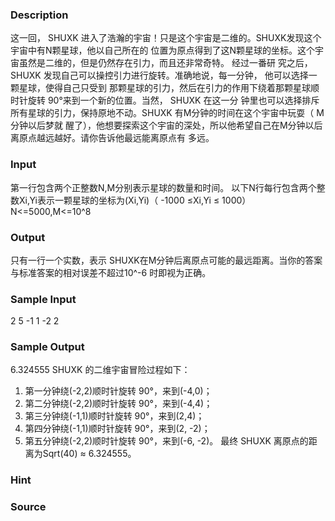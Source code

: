
### Description
这一回， SHUXK 进入了浩瀚的宇宙！只是这个宇宙是二维的。SHUXK发现这个宇宙中有N颗星球，他以自己所在的
位置为原点得到了这N颗星球的坐标。这个宇宙虽然是二维的，但是仍然存在引力，而且还非常奇特。 经过一番研
究之后， SHUXK 发现自己可以操控引力进行旋转。准确地说，每一分钟， 他可以选择一颗星球，使得自己只受到
那颗星球的引力，然后在引力的作用下绕着那颗星球顺时针旋转 90°来到一个新的位置。当然， SHUXK 在这一分
钟里也可以选择排斥所有星球的引力，保持原地不动。SHUXK 有M分钟的时间在这个宇宙中玩耍（ M分钟以后梦就
醒了），他想要探索这个宇宙的深处，所以他希望自己在M分钟以后离原点越远越好。请你告诉他最远能离原点有
多远。

### Input
第一行包含两个正整数N,M分别表示星球的数量和时间。
以下N行每行包含两个整数Xi,Yi表示一颗星球的坐标为(Xi,Yi)（ -1000 ≤Xi,Yi ≤ 1000）
N<=5000,M<=10^8

### Output
只有一行一个实数，表示 SHUXK在M分钟后离原点可能的最远距离。当你的答案与标准答案的相对误差不超过10^-6
时即视为正确。

### Sample Input
2 5
-1 1
-2 2
### Sample Output
6.324555
SHUXK 的二维宇宙冒险过程如下：
1. 第一分钟绕(-2,2)顺时针旋转 90°，来到(-4,0)；
2. 第二分钟绕(-2,2)顺时针旋转 90°，来到(-4,4)；
3. 第三分钟绕(-1,1)顺时针旋转 90°，来到(2,4)；
4. 第四分钟绕(-1,1)顺时针旋转 90°，来到(2, -2)；
5. 第五分钟绕(-2,2)顺时针旋转 90°，来到(-6, -2)。
最终 SHUXK 离原点的距离为Sqrt(40) ≈ 6.324555。

### Hint

### Source
